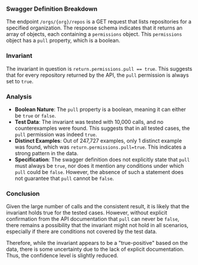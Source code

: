 ### Swagger Definition Breakdown
The endpoint `/orgs/{org}/repos` is a GET request that lists repositories for a specified organization. The response schema indicates that it returns an array of objects, each containing a `permissions` object. This `permissions` object has a `pull` property, which is a boolean.

### Invariant
The invariant in question is `return.permissions.pull == true`. This suggests that for every repository returned by the API, the `pull` permission is always set to `true`.

### Analysis
- **Boolean Nature**: The `pull` property is a boolean, meaning it can either be `true` or `false`.
- **Test Data**: The invariant was tested with 10,000 calls, and no counterexamples were found. This suggests that in all tested cases, the `pull` permission was indeed `true`.
- **Distinct Examples**: Out of 247,727 examples, only 1 distinct example was found, which was `return.permissions.pull=true`. This indicates a strong pattern in the data.
- **Specification**: The swagger definition does not explicitly state that `pull` must always be `true`, nor does it mention any conditions under which `pull` could be `false`. However, the absence of such a statement does not guarantee that `pull` cannot be `false`.

### Conclusion
Given the large number of calls and the consistent result, it is likely that the invariant holds true for the tested cases. However, without explicit confirmation from the API documentation that `pull` can never be `false`, there remains a possibility that the invariant might not hold in all scenarios, especially if there are conditions not covered by the test data.

Therefore, while the invariant appears to be a "true-positive" based on the data, there is some uncertainty due to the lack of explicit documentation. Thus, the confidence level is slightly reduced.

